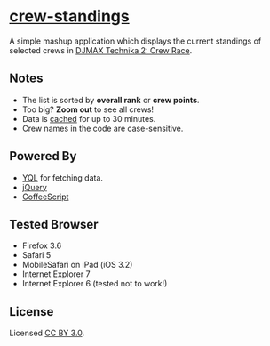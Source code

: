 [crew-standings](http://dtinth.github.com/crew-standings)
==============

A simple mashup application which displays the current standings of selected crews in [DJMAX Technika 2: Crew Race](http://djmaxcrew.com/default.html).


Notes
-----

* The list is sorted by __overall rank__ or __crew points__.
* Too big? __Zoom out__ to see all crews!
* Data is [cached](http://www.yqlblog.net/blog/2010/03/12/avoiding-rate-limits-and-getting-banned-in-yql-and-pipes-caching-is-your-friend/) for up to 30 minutes.
* Crew names in the code are case-sensitive.


Powered By
----------

* [YQL](http://developer.yahoo.com/yql/) for fetching data.
* [jQuery](http://jquery.com/)
* [CoffeeScript](http://jashkenas.github.com/coffee-script/)


Tested Browser
--------------
* Firefox 3.6
* Safari 5
* MobileSafari on iPad (iOS 3.2)
* Internet Explorer 7
* Internet Explorer 6 (tested not to work!)


License
-------
Licensed [CC BY 3.0](http://creativecommons.org/licenses/by/3.0/).

